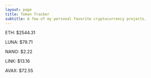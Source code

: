 ```yaml
---
layout: page
title: Token Tracker
subtitle: A few of my personal favorite cryptocurrency projects.
---
```


<!--BEGINCRYPTOINPUT-->
ETH: $2544.31

LUNA: $79.71

NANO: $2.22

LINK: $13.16

AVAX: $72.55

<!--ENDCRYPTOINPUT-->
